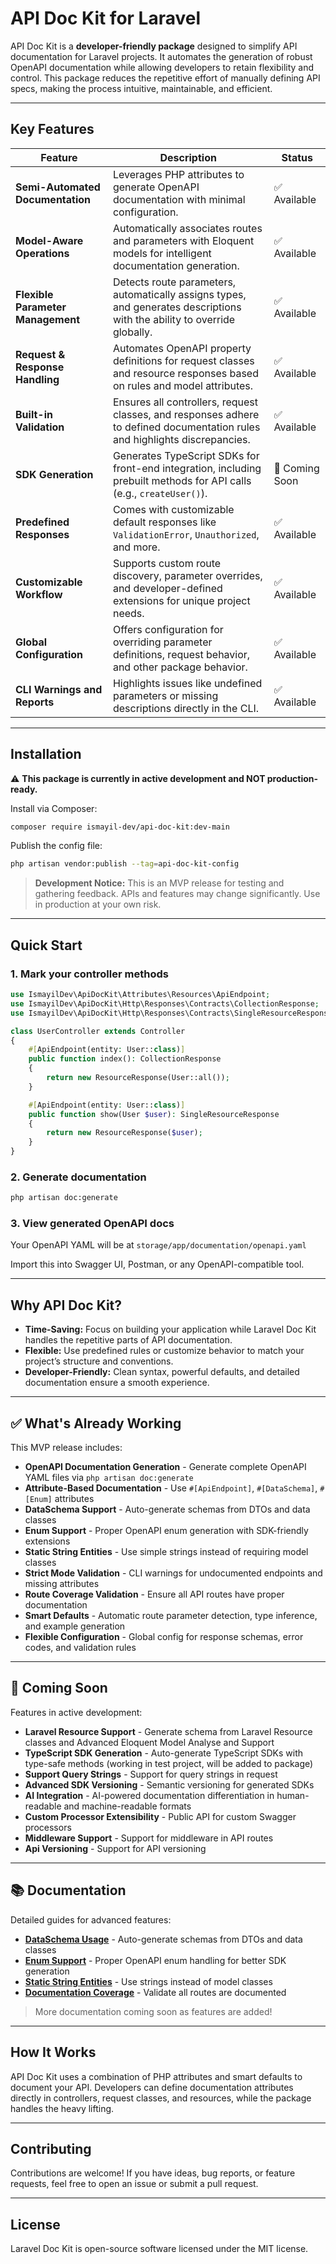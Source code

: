 # API Doc Kit for Laravel

API Doc Kit is a **developer-friendly package** designed to simplify API documentation for Laravel projects. It automates the generation of robust OpenAPI documentation while allowing developers to retain flexibility and control. This package reduces the repetitive effort of manually defining API specs, making the process intuitive, maintainable, and efficient.

---

## **Key Features**

| **Feature**                                      | **Description**                                                                                                         | **Status** |
|--------------------------------------------------|-------------------------------------------------------------------------------------------------------------------------|------------|
| **Semi-Automated Documentation**                | Leverages PHP attributes to generate OpenAPI documentation with minimal configuration.                                   | ✅ Available |
| **Model-Aware Operations**                      | Automatically associates routes and parameters with Eloquent models for intelligent documentation generation.            | ✅ Available |
| **Flexible Parameter Management**               | Detects route parameters, automatically assigns types, and generates descriptions with the ability to override globally. | ✅ Available |
| **Request & Response Handling**                 | Automates OpenAPI property definitions for request classes and resource responses based on rules and model attributes.   | ✅ Available |
| **Built-in Validation**                         | Ensures all controllers, request classes, and responses adhere to defined documentation rules and highlights discrepancies.| ✅ Available |
| **SDK Generation**                              | Generates TypeScript SDKs for front-end integration, including prebuilt methods for API calls (e.g., `createUser()`).    | 🚀 Coming Soon |
| **Predefined Responses**                        | Comes with customizable default responses like `ValidationError`, `Unauthorized`, and more.                             | ✅ Available |
| **Customizable Workflow**                       | Supports custom route discovery, parameter overrides, and developer-defined extensions for unique project needs.         | ✅ Available |
| **Global Configuration**                        | Offers configuration for overriding parameter definitions, request behavior, and other package behavior.                | ✅ Available |
| **CLI Warnings and Reports**                    | Highlights issues like undefined parameters or missing descriptions directly in the CLI.                                | ✅ Available |

---

## **Installation**

⚠️ **This package is currently in active development and NOT production-ready.**

Install via Composer:

```bash
composer require ismayil-dev/api-doc-kit:dev-main
```

Publish the config file:

```bash
php artisan vendor:publish --tag=api-doc-kit-config
```

> **Development Notice:** This is an MVP release for testing and gathering feedback. APIs and features may change significantly. Use in production at your own risk.

---

## **Quick Start**

### 1. Mark your controller methods

```php
use IsmayilDev\ApiDocKit\Attributes\Resources\ApiEndpoint;
use IsmayilDev\ApiDocKit\Http\Responses\Contracts\CollectionResponse;
use IsmayilDev\ApiDocKit\Http\Responses\Contracts\SingleResourceResponse;

class UserController extends Controller
{
    #[ApiEndpoint(entity: User::class)]
    public function index(): CollectionResponse
    {
        return new ResourceResponse(User::all());
    }

    #[ApiEndpoint(entity: User::class)]
    public function show(User $user): SingleResourceResponse
    {
        return new ResourceResponse($user);
    }
}
```

### 2. Generate documentation

```bash
php artisan doc:generate
```

### 3. View generated OpenAPI docs

Your OpenAPI YAML will be at `storage/app/documentation/openapi.yaml`

Import this into Swagger UI, Postman, or any OpenAPI-compatible tool.

---

## **Why API Doc Kit?**

- **Time-Saving:** Focus on building your application while Laravel Doc Kit handles the repetitive parts of API documentation.
- **Flexible:** Use predefined rules or customize behavior to match your project’s structure and conventions.
- **Developer-Friendly:** Clean syntax, powerful defaults, and detailed documentation ensure a smooth experience.

---

## ✅ **What's Already Working**

This MVP release includes:

- **OpenAPI Documentation Generation** - Generate complete OpenAPI YAML files via `php artisan doc:generate`
- **Attribute-Based Documentation** - Use `#[ApiEndpoint]`, `#[DataSchema]`, `#[Enum]` attributes
- **DataSchema Support** - Auto-generate schemas from DTOs and data classes
- **Enum Support** - Proper OpenAPI enum generation with SDK-friendly extensions
- **Static String Entities** - Use simple strings instead of requiring model classes
- **Strict Mode Validation** - CLI warnings for undocumented endpoints and missing attributes
- **Route Coverage Validation** - Ensure all API routes have proper documentation
- **Smart Defaults** - Automatic route parameter detection, type inference, and example generation
- **Flexible Configuration** - Global config for response schemas, error codes, and validation rules

---

## 🚀 **Coming Soon**

Features in active development:

- **Laravel Resource Support** - Generate schema from Laravel Resource classes and Advanced Eloquent Model Analyse and Support
- **TypeScript SDK Generation** - Auto-generate TypeScript SDKs with type-safe methods (working in test project, will be added to package)
- **Support Query Strings** - Support for query strings in request
- **Advanced SDK Versioning** - Semantic versioning for generated SDKs
- **AI Integration** - AI-powered documentation differentiation in human-readable and machine-readable formats
- **Custom Processor Extensibility** - Public API for custom Swagger processors
- **Middleware Support** - Support for middleware in API routes
- **Api Versioning** - Support for API versioning

---

## 📚 **Documentation**

Detailed guides for advanced features:

- **[DataSchema Usage](docs/DATA_SCHEMA_USAGE.md)** - Auto-generate schemas from DTOs and data classes
- **[Enum Support](docs/ENUM_USAGE.md)** - Proper OpenAPI enum handling for better SDK generation
- **[Static String Entities](docs/STATIC_STRING_ENTITIES.md)** - Use strings instead of model classes
- **[Documentation Coverage](docs/DOCUMENTATION_COVERAGE.md)** - Validate all routes are documented

> More documentation coming soon as features are added!

---

## **How It Works**

API Doc Kit uses a combination of PHP attributes and smart defaults to document your API. Developers can define documentation attributes directly in controllers, request classes, and resources, while the package handles the heavy lifting.

---

## **Contributing**

Contributions are welcome! If you have ideas, bug reports, or feature requests, feel free to open an issue or submit a pull request.

---

## **License**

Laravel Doc Kit is open-source software licensed under the MIT license.
